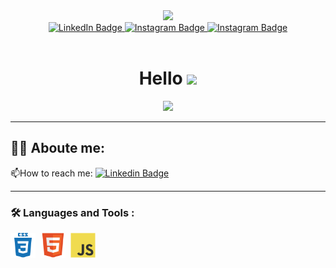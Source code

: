 

<!--
**LiutaAdin/LiutaAdin** is a ✨ _special_ ✨ repository because its `README.md` (this file) appears on your GitHub profile.

Here are some ideas to get you started:

- 🔭 I’m currently working on ...
- 🌱 I’m currently learning ...
- 👯 I’m looking to collaborate on ...
- 🤔 I’m looking for help with ...
- 💬 Ask me about ...
- 📫 How to reach me: ...
- 😄 Pronouns: ...
- ⚡ Fun fact: ...
-->
<div id="header" align="center">
  <img src="https://media.giphy.com/media/v1.Y2lkPTc5MGI3NjExNzhhNjQzMDhhZjhjOWU0NmI4ZDg0NzVjMTExNmFiNDM1MWVjNGJhYSZlcD12MV9pbnRlcm5hbF9naWZzX2dpZklkJmN0PXM/j0HjChGV0J44KrrlGv/giphy.gif" width="200" />

  <div id="badges">
    <a href="https://www.linkedin.com/in/adin-robert-l-398b2b268/">
      <img src="https://img.shields.io/badge/LinkedIn-blue?style=for-the-badge&logo=linkedin&logoColor=white" alt="LinkedIn Badge"/>
    </a>
    <a href="https://www.instagram.com/liuta.adin/">
      <img src="https://img.shields.io/badge/Instagram-orange?style=for-the-badge&logo=instagram&logoColor=white" alt="Instagram Badge"/>
    </a>
    <a href="Personal site">
      <img src="https://img.shields.io/badge/📑Portofolio-inactive?style=for-the-badge" alt="Instagram Badge"/>
    </a>
  </div>
  <img src="https://komarev.com/ghpvc/?username=LiutaAdin&style=flat-square&color=blue" alt=""/>
  <h1>
  Hello
  <img src="https://media.giphy.com/media/hvRJCLFzcasrR4ia7z/giphy.gif" width="30px"/>
</h1>
</div>

<div align="center">
  <img src="https://media.giphy.com/media/L8K62iTDkzGX6/giphy.gif" width="300"/>
</div>     

---
## :bowing_man: Aboute me:


:mailbox:How to reach me: [![Linkedin Badge](https://img.shields.io/badge/-AdinLiuta-blue?style=flat&logo=Linkedin&logoColor=white)](https://www.linkedin.com/in/adin-robert-l-398b2b268/)

---

### :hammer_and_wrench: Languages and Tools :
<div>
  <img src="https://github.com/devicons/devicon/blob/master/icons/css3/css3-plain-wordmark.svg"  title="CSS3" alt="CSS" width="40" height="40"/>&nbsp;
  <img src="https://github.com/devicons/devicon/blob/master/icons/html5/html5-original.svg" title="HTML5" alt="HTML" width="40" height="40"/>&nbsp;
  <img src="https://github.com/devicons/devicon/blob/master/icons/javascript/javascript-original.svg" title="JavaScript" alt="JavaScript" width="40" height="40"/>&nbsp;
</div>
